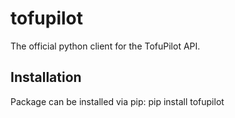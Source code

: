 # tofupilot

The official python client for the TofuPilot API.

## Installation

Package can be installed via pip: pip install tofupilot
